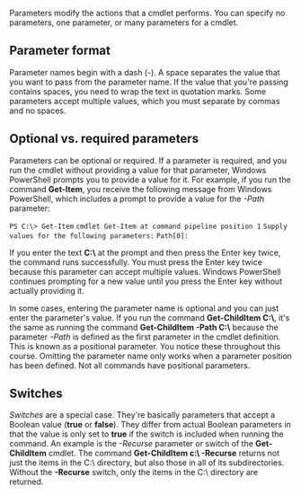 Parameters modify the actions that a cmdlet performs. You can specify no parameters, one parameter, or many parameters for a cmdlet.

## Parameter format

Parameter names begin with a dash (-). A space separates the value that you want to pass from the parameter name. If the value that you're passing contains spaces, you need to wrap the text in quotation marks. Some parameters accept multiple values, which you must separate by commas and no spaces.

## Optional vs. required parameters

Parameters can be optional or required. If a parameter is required, and you run the cmdlet without providing a value for that parameter, Windows PowerShell prompts you to provide a value for it. For example, if you run the command **Get-Item**, you receive the following message from Windows PowerShell, which includes a prompt to provide a value for the *-Path* parameter:

`PS C:\> Get-Item`
`cmdlet Get-Item at command pipeline position 1`
`Supply values for the following parameters:`
`Path[0]:`

If you enter the text **C:\\** at the prompt and then press the Enter key twice, the command runs successfully. You must press the Enter key twice because this parameter can accept multiple values. Windows PowerShell continues prompting for a new value until you press the Enter key without actually providing it.

In some cases, entering the parameter name is optional and you can just enter the parameter's value. If you run the command **Get-ChildItem C:\\**, it's the same as running the command **Get-ChildItem -Path C:\\** because the parameter *-Path* is defined as the first parameter in the cmdlet definition. This is known as a positional parameter. You notice these throughout this course. Omitting the parameter name only works when a parameter position has been defined. Not all commands have positional parameters.

## Switches

*Switches* are a special case. They're basically parameters that accept a Boolean value (**true** or **false**). They differ from actual Boolean parameters in that the value is only set to **true** if the switch is included when running the command. An example is the *-Recurse* parameter or switch of the **Get-ChildItem** cmdlet. The command **Get-ChildItem c:\ -Recurse** returns not just the items in the C:\ directory, but also those in all of its subdirectories. Without the **-Recurse** switch, only the items in the C:\ directory are returned.

